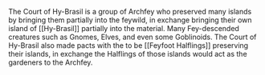 The Court of Hy-Brasil is a group of Archfey who preserved many islands by bringing them partially into the feywild, in exchange bringing their own island of [[Hy-Brasil]] partially into the material. Many Fey-descended creatures such as Gnomes, Elves, and even some Goblinoids. The Court of Hy-Brasil also made pacts with the to be [[Feyfoot Halflings]] preserving their islands, in exchange the Halflings of those islands would act as the gardeners to the Archfey.

